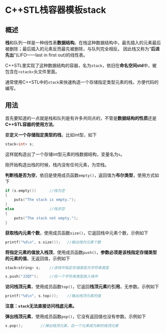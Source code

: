 # C++STL栈容器模板stack

## 概述
**栈**和队列一样是一种线性表**数据结构**。在栈这种数据结构中，最先插入的元素最后被删除；最后插入的元素反而最先被删除，与队列完全相反。
因此栈又称为“**后进先出**”(LIFO——last in first out)的线性表。

C++STL里实现了这种数据结构的容器，名为`stack`，依旧在**命名空间std**中，被包含在`<stack>`头文件里面。

通常使用C++STL中的`stack`来快速构造一个存储指定类型元素的栈，方便代码的编写。

## 用法
首先要知道的一点就是栈和队列是有许多共同点的，不管是**数据结构的性质**还是**C++STL容器的使用方法**。

要**定义一个存储指定类型的栈**，比如int型，如下
```cpp
stack<int> s;
```
这样就构造出了一个存储int型元素的栈数据结构，变量名为`s`。

刚开始构造出栈的时候，栈内没有任何元素，为空栈。

**判断栈是否为空**，依旧是使用成员函数`empty()`，返回值为**布尔类型**，使用方式如下
```cpp
if (s.empty())      //栈为空
{
    puts("The stack is empty.");
}
else                //栈非空
{
    puts("The stack not empty.");
}
```

**获取栈内元素个数**，使用成员函数`size()`，它返回栈中元素个数，示例如下
```cpp
printf("%d\n", s.size());   //输出栈内元素个数
```

**将指定元素的值放入栈顶**，使用成员函数`push()`，**参数必须是该栈指定存储类型的元素的值**。无返回值，示例如下
```cpp
stack<string> s;    //该栈中指定存储类型为字符串类型

s.push("JZQT");     //将一个字符串类型放入栈中
```

**访问栈顶元素**，使用成员函数`top()`，它返回**栈顶元素**的**引用**，无参数。示例如下
```cpp
printf("%d\n", s.top());    //输出栈顶元素的值
```
**注意：`stack`无法直接访问栈底元素。**

**弹出栈顶元素**，使用成员函数`pop()`，它没有返回值也没有参数。示例如下
```cpp
s.pop();        //弹出栈顶元素，后一个元素成为新的栈顶元素
```
